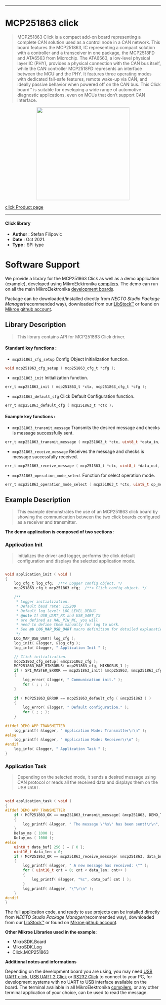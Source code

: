 
---
# MCP251863 click

> MCP251863 Click is a compact add-on board representing a complete CAN solution used as a control node in a CAN network. This board features the MCP251863, IC representing a compact solution with a controller and a transceiver in one package, the MCP2518FD and ATA6563 from Microchip. The ATA6563, a low-level physical layer IC (PHY), provides a physical connection with the CAN bus itself, while the CAN controller MCP2518FD represents an interface between the MCU and the PHY. It features three operating modes with dedicated fail-safe features, remote wake-up via CAN, and ideally passive behavior when powered off on the CAN bus. This Click board™ is suitable for developing a wide range of automotive diagnostic applications, even on MCUs that don’t support CAN interface.

<p align="center">
  <img src="https://download.mikroe.com/images/click_for_ide/mcp251863_click.png" height=300px>
</p>

[click Product page](https://www.mikroe.com/mcp251863-click)

---


#### Click library

- **Author**        : Stefan Filipovic
- **Date**          : Oct 2021.
- **Type**          : SPI type


# Software Support

We provide a library for the MCP251863 Click
as well as a demo application (example), developed using MikroElektronika
[compilers](https://www.mikroe.com/necto-studio).
The demo can run on all the main MikroElektronika [development boards](https://www.mikroe.com/development-boards).

Package can be downloaded/installed directly from *NECTO Studio Package Manager*(recommended way), downloaded from our [LibStock&trade;](https://libstock.mikroe.com) or found on [Mikroe github account](https://github.com/MikroElektronika/mikrosdk_click_v2/tree/master/clicks).

## Library Description

> This library contains API for MCP251863 Click driver.

#### Standard key functions :

- `mcp251863_cfg_setup` Config Object Initialization function.
```c
void mcp251863_cfg_setup ( mcp251863_cfg_t *cfg );
```

- `mcp251863_init` Initialization function.
```c
err_t mcp251863_init ( mcp251863_t *ctx, mcp251863_cfg_t *cfg );
```

- `mcp251863_default_cfg` Click Default Configuration function.
```c
err_t mcp251863_default_cfg ( mcp251863_t *ctx );
```

#### Example key functions :

- `mcp251863_transmit_message` Transmits the desired message and checks is message successfully sent.
```c
err_t mcp251863_transmit_message ( mcp251863_t *ctx, uint8_t *data_in, uint16_t data_len );
```

- `mcp251863_receive_message` Receives the message and checks is message successfully received.
```c
err_t mcp251863_receive_message ( mcp251863_t *ctx, uint8_t *data_out, uint16_t *data_len );
```

- `mcp251863_operation_mode_select` Function for select operation mode.
```c
err_t mcp251863_operation_mode_select ( mcp251863_t *ctx, uint8_t op_mode );
```

## Example Description

> This example demonstrates the use of an MCP251863 click board by showing
the communication between the two click boards configured as a receiver and transmitter.

**The demo application is composed of two sections :**

### Application Init

> Initializes the driver and logger, performs the click default configuration and displays the selected application mode.

```c

void application_init ( void )
{
    log_cfg_t log_cfg;  /**< Logger config object. */
    mcp251863_cfg_t mcp251863_cfg;  /**< Click config object. */

    /** 
     * Logger initialization.
     * Default baud rate: 115200
     * Default log level: LOG_LEVEL_DEBUG
     * @note If USB_UART_RX and USB_UART_TX 
     * are defined as HAL_PIN_NC, you will 
     * need to define them manually for log to work. 
     * See @b LOG_MAP_USB_UART macro definition for detailed explanation.
     */
    LOG_MAP_USB_UART( log_cfg );
    log_init( &logger, &log_cfg );
    log_info( &logger, " Application Init " );

    // Click initialization.
    mcp251863_cfg_setup( &mcp251863_cfg );
    MCP251863_MAP_MIKROBUS( mcp251863_cfg, MIKROBUS_1 );
    if ( SPI_MASTER_ERROR == mcp251863_init( &mcp251863, &mcp251863_cfg ) )
    {
        log_error( &logger, " Communication init." );
        for ( ; ; );
    }
    
    if ( MCP251863_ERROR == mcp251863_default_cfg ( &mcp251863 ) )
    {
        log_error( &logger, " Default configuration." );
        for ( ; ; );
    }
    
#ifdef DEMO_APP_TRANSMITTER
    log_printf( &logger, " Application Mode: Transmitter\r\n" );
#else
    log_printf( &logger, " Application Mode: Receiver\r\n" );
#endif
    log_info( &logger, " Application Task " );
}

```

### Application Task

> Depending on the selected mode, it sends a desired message using CAN protocol or reads all the received data and displays them on the USB UART.

```c

void application_task ( void )
{
#ifdef DEMO_APP_TRANSMITTER
    if ( MCP251863_OK == mcp251863_transmit_message( &mcp251863, DEMO_TEXT_MESSAGE, strlen( DEMO_TEXT_MESSAGE ) ) )
    {
        log_printf( &logger, " The message \"%s\" has been sent!\r\n", ( char * ) DEMO_TEXT_MESSAGE );
    }
    Delay_ms ( 1000 );
    Delay_ms ( 1000 );
#else
    uint8_t data_buf[ 256 ] = { 0 };
    uint16_t data_len = 0;
    if ( MCP251863_OK == mcp251863_receive_message( &mcp251863, data_buf, &data_len ) )
    {
        log_printf( &logger, " A new message has received: \"" );
        for ( uint16_t cnt = 0; cnt < data_len; cnt++ )
        {
            log_printf( &logger, "%c", data_buf[ cnt ] );
        }
        log_printf( &logger, "\"\r\n" );
    }
#endif
}

```

The full application code, and ready to use projects can be installed directly from *NECTO Studio Package Manager*(recommended way), downloaded from our [LibStock&trade;](https://libstock.mikroe.com) or found on [Mikroe github account](https://github.com/MikroElektronika/mikrosdk_click_v2/tree/master/clicks).

**Other Mikroe Libraries used in the example:**

- MikroSDK.Board
- MikroSDK.Log
- Click.MCP251863

**Additional notes and informations**

Depending on the development board you are using, you may need
[USB UART click](http://shop.mikroe.com/usb-uart-click),
[USB UART 2 Click](http://shop.mikroe.com/usb-uart-2-click) or
[RS232 Click](http://shop.mikroe.com/rs232-click) to connect to your PC, for
development systems with no UART to USB interface available on the board. The
terminal available in all MikroElektronika
[compilers](http://shop.mikroe.com/compilers), or any other terminal application
of your choice, can be used to read the message.

---
